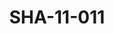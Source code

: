 ---
pid: SHA-11-011
title: SHA-11-011
language: ar
collection: شرحبيل احمد
original_label: 
rights: شرحبيل احمد
location_of_original: شرحبيل احمد
photographer_or_studio: 
scanned_from: photograph 12 by 16
_date: '1966'
location: اثيوبيا، اديس ابابا
description: عزف فرقة هرامبي
additional_notes: 
permission_display: 'yes'
on_server: 'no'
on_website: 'no'
permalink: "/archive/ar/sha-11-011.html"
layout: photo-page
---